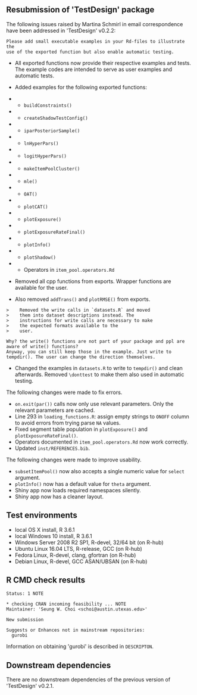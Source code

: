 ## Resubmission of 'TestDesign' package

The following issues raised by Martina Schmirl in email correspondence have been addressed in 'TestDesign' v0.2.2:

```
Please add small executable examples in your Rd-files to illustrate the 
use of the exported function but also enable automatic testing.
```

* All exported functions now provide their respective examples and tests. The example codes are intended to serve as user examples and automatic tests.
* Added examples for the following exported functions:
* * `buildConstraints()`
* * `createShadowTestConfig()`
* * `iparPosteriorSample()`
* * `lnHyperPars()`
* * `logitHyperPars()`
* * `makeItemPoolCluster()`
* * `mle()`
* * `OAT()`
* * `plotCAT()`
* * `plotExposure()`
* * `plotExposureRateFinal()`
* * `plotInfo()`
* * `plotShadow()`
* * Operators in `item_pool.operators.Rd`

* Removed all cpp functions from exports. Wrapper functions are available for the user.
* Also removed `addTrans()` and `plotRMSE()` from exports.

```
>    Removed the write calls in `datasets.R` and moved
>    them into dataset descriptions instead. The
>    instructions for write calls are necessary to make
>    the expected formats available to the
>    user.

Why? the write() functions are not part of your package and ppl are 
aware of write() functions?
Anyway, you can still keep those in the example. Just write to 
tempdir(). The user can change the direction themselves.
```

* Changed the examples in `datasets.R` to write to `tempdir()` and clean afterwards. Removed `\donttest` to make them also used in automatic testing.

The following changes were made to fix errors.

* `on.exit(par())` calls now only use relevant parameters. Only the relevant parameters are cached.
* Line 293 in `loading_functions.R`: assign empty strings to `ONOFF` column to avoid errors from trying parse `NA` values.
* Fixed segment table population in  `plotExposure()` and `plotExposureRateFinal()`.
* Operators documented in `item_pool.operators.Rd` now work correctly.
* Updated `inst/REFERENCES.bib`.

The following changes were made to improve usability.

* `subsetItemPool()` now also accepts a single numeric value for `select` argument.
* `plotInfo()` now has a default value for `theta` argument.
* Shiny app now loads required namespaces silently.
* Shiny app now has a cleaner layout.

## Test environments

* local OS X install, R 3.6.1
* local Windows 10 install, R 3.6.1
* Windows Server 2008 R2 SP1, R-devel, 32/64 bit (on R-hub)
* Ubuntu Linux 16.04 LTS, R-release, GCC (on R-hub)
* Fedora Linux, R-devel, clang, gfortran (on R-hub)
* Debian Linux, R-devel, GCC ASAN/UBSAN (on R-hub)


## R CMD check results

```
Status: 1 NOTE

* checking CRAN incoming feasibility ... NOTE
Maintainer: 'Seung W. Choi <schoi@austin.utexas.edu>'
  
New submission

Suggests or Enhances not in mainstream repositories:
  gurobi
```

Information on obtaining 'gurobi' is described in `DESCRIPTON`.


## Downstream dependencies

There are no downstream dependencies of the previous version of 'TestDesign' v0.2.1.
